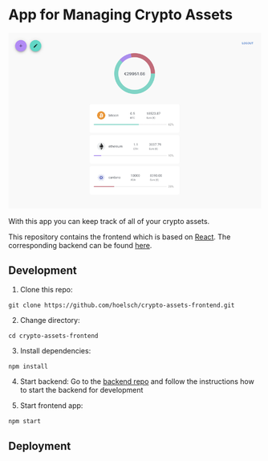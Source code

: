 # App for Managing Crypto Assets

<p align="center">
  <img src=./screenshot.png />
</p>

With this app you can keep track of all of your crypto assets.

This repository contains the frontend which is based on [React](https://reactjs.org/). The corresponding backend can be found [here](https://github.com/hoelsch/crypto-assets-backend).

## Development

1. Clone this repo:
```
git clone https://github.com/hoelsch/crypto-assets-frontend.git
```
2. Change directory:
```
cd crypto-assets-frontend
```
3. Install dependencies:
```
npm install
```
4. Start backend:
Go to the [backend repo](https://github.com/hoelsch/crypto-assets-backend) and follow the instructions how to start the backend for development

6. Start frontend app:
```
npm start
```

## Deployment
